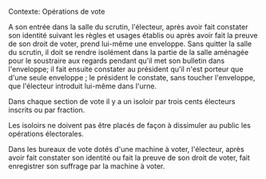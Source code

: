 Contexte: Opérations de vote

A son entrée dans la salle du scrutin, l'électeur, après avoir fait constater son identité suivant les règles et usages établis ou après avoir fait la preuve de son droit de voter, prend lui-même une enveloppe. Sans quitter la salle du scrutin, il doit se rendre isolément dans la partie de la salle aménagée pour le soustraire aux regards pendant qu'il met son bulletin dans l'enveloppe; il fait ensuite constater au président qu'il n'est porteur que d'une seule enveloppe ; le président le constate, sans toucher l'enveloppe, que l'électeur introduit lui-même dans l'urne.

Dans chaque section de vote il y a un isoloir par trois cents électeurs inscrits ou par fraction.

Les isoloirs ne doivent pas être placés de façon à dissimuler au public les opérations électorales.

Dans les bureaux de vote dotés d'une machine à voter, l'électeur, après avoir fait constater son identité ou fait la preuve de son droit de voter, fait enregistrer son suffrage par la machine à voter.